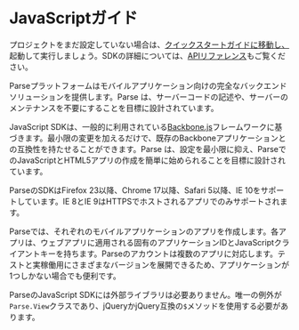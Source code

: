 # JavaScriptガイド

プロジェクトをまだ設定していない場合は、[クイックスタートガイドに移動し、](/apps/quickstart#js/native/blank)起動して実行しましょう。SDKの詳細については、[APIリファレンス](/docs/js)もご覧ください。

Parseプラットフォームはモバイルアプリケーション向けの完全なバックエンドソリューションを提供します。Parse は、サーバーコードの記述や、サーバーのメンテナンスを不要にすることを目標に設計されています。

JavaScript SDKは、一般的に利用されている[Backbone.js](http://documentcloud.github.com/backbone/)フレームワークに基づきます。最小限の変更を加えるだけで、既存のBackboneアプリケーションとの互換性を持たせることができます。Parse は、設定を最小限に抑え、ParseでのJavaScriptとHTML5アプリの作成を簡単に始められることを目標に設計されています。

ParseのSDKはFirefox 23以降、Chrome 17以降、Safari 5以降、IE 10をサポートしています。IE 8とIE 9はHTTPSでホストされるアプリでのみサポートされます。

Parseでは、それぞれのモバイルアプリケーションのアプリを作成します。各アプリは、ウェブアプリに適用される固有のアプリケーションIDとJavaScriptクライアントキーを持ちます。Parseのアカウントは複数のアプリに対応します。テストと実稼働用にさまざまなバージョンを展開できるため、アプリケーションが1つしかない場合でも便利です。

ParseのJavaScript SDKには外部ライブラリは必要ありません。唯一の例外が`Parse.View`クラスであり、jQueryかjQuery互換の`$`メソッドを使用する必要があります。
